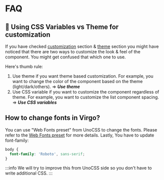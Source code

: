 # FAQ

## 🎨 Using CSS Variables vs Theme for customization

If you have checked [customization](/guide/getting-started/customization.md) section & [theme](/guide/features/theme.md) section you might have noticed that there are two ways to customize the look & feel of the component. You might get confused that which one to use.

Here's thumb rule:

1. Use theme if you want theme based customization. For example, you want to change the color of the component based on the theme (light/dark/others). => ***Use theme***
2. Use CSS variable if you want to customize the component regardless of theme. For example, you want to customize the list component spacing. => ***Use CSS variables***

## How to change fonts in Virgo?

You can use "Web Fonts preset" from UnoCSS to change the fonts. Please refer to the [Web Fonts preset](https://unocss.dev/presets/web-fonts) for more details. Lastly, You have to update font-family:

```scss
body {
  font-family: 'Roboto', sans-serif;
}
```

:::info
We will try to improve this from UnoCSS side so you don't have to write additional CSS.
:::
